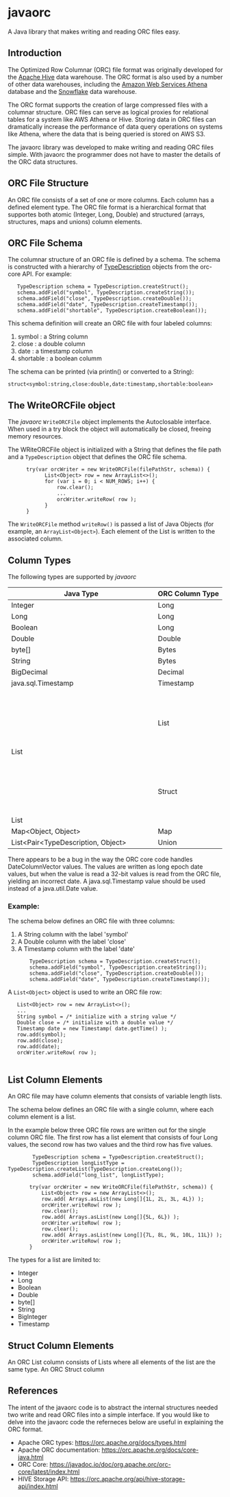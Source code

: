 # javaorc
A Java library that makes writing and reading ORC files easy.

## Introduction
The Optimized Row Columnar (ORC) file format was originally developed for the [Apache Hive](https://hive.apache.org) data warehouse. The ORC format is also used by a number of other data warehouses, including the [Amazon Web Services Athena](https://aws.amazon.com/athena) database and the [Snowflake](https://www.snowflake.com/) data warehouse.

The ORC format supports the creation of large compressed files with a columnar structure. ORC files can serve as logical proxies for relational tables for a system like AWS Athena or Hive. Storing data in ORC files can dramatically increase the performance of data query operations on systems like Athena, where the data that is being queried is stored on AWS S3.

The javaorc library was developed to make writing and reading ORC files simple. With javaorc the programmer does not have to master the details of the ORC data structures.

## ORC File Structure
An ORC file consists of a set of one or more columns. Each column has a defined element type. The ORC file format is a hierarchical format that supportes both atomic (Integer, Long, Double) and structured (arrays, structures, maps and unions) column elements.

## ORC File Schema
The columnar structure of an ORC file is defined by a schema. The schema is constructed with a hierarchy of [TypeDescription]( https://orc.apache.org/api/orc-core/org/apache/orc/TypeDescription.html) objects from the orc-core API. For example:

       TypeDescription schema = TypeDescription.createStruct();
       schema.addField("symbol", TypeDescription.createString());
       schema.addField("close", TypeDescription.createDouble());
       schema.addField("date", TypeDescription.createTimestamp());
       schema.addField("shortable", TypeDescription.createBoolean());
       
This schema definition will create an ORC file with four labeled columns: 
1. symbol : a String column 
1. close : a double column 
1. date : a timestamp column 
1. shortable : a boolean columm

The schema can be printed (via println() or converted to a String):

```
struct<symbol:string,close:double,date:timestamp,shortable:boolean>
```
## The WriteORCFile object

The _javaorc_ ```WriteORCFile``` object implements the Autoclosable interface. When used in a try block the object will automatically be closed, freeing memory resources.

The WRiteORCFile object is initialized with a String that defines the file path and a ```TypeDescription``` object that defines the ORC file schema.

```
      try(var orcWriter = new WriteORCFile(filePathStr, schema)) {
            List<Object> row = new ArrayList<>();
            for (var i = 0; i < NUM_ROWS; i++) {
                row.clear();
                ...
                orcWriter.writeRow( row );
            }
      }
```

The ```WriteORCFile``` method ```writeRow()``` is passed a list of Java Objects (for example, an ```ArrayList<Object>```).  Each element of the List is written to the associated column.

## Column Types

The following types are supported by _javaorc_

Java Type | ORC Column Type
----------|----------------
Integer   | Long
Long      | Long
Boolean   | Long
Double    | Double
byte[]    | Bytes
String    | Bytes
BigDecimal | Decimal
java.sql.Timestamp | Timestamp
List<Object> | List
List<Object> | Struct
Map<Object, Object> | Map
List<Pair<TypeDescription, Object> | Union
 
There appears to be a bug in the way the ORC core code handles DateColumnVector values. The values are written as long epoch date values, but when the value is read a 32-bit values is read from the ORC file, yielding an incorrect date.  A java.sql.Timestamp value should be used instead of a java.util.Date value.
       
### Example:
       
The schema below defines an ORC file with three columns:
1. A String column with the label 'symbol'
1. A Double column with the label 'close'
1. A Timestamp column with the label 'date'
       
```
       TypeDescription schema = TypeDescription.createStruct();
       schema.addField("symbol", TypeDescription.createString());
       schema.addField("close", TypeDescription.createDouble());
       schema.addField("date", TypeDescription.createTimestamp());
```

A ```List<Object>``` object is used to write an ORC file row:

```
   List<Object> row = new ArrayList<>();
   ...
   String symbol = /* initialize with a string value */
   Double close = /* initialize with a double value */
   Timestamp date = new Timestamp( date.getTime() );
   row.add(symbol);
   row.add(close);
   row.add(date);
   orcWriter.writeRow( row );
   
```
## List Column Elements
An ORC file may have column elements that consists of variable length lists.
       
The schema below defines an ORC file with a single column, where each column element is a list.
       
In the example below three ORC file rows are written out for the single column ORC file. The first row has a list element that consists of four Long values, the second row has two values and the third row has five values.
       
```
        TypeDescription schema = TypeDescription.createStruct();
        TypeDescription longListType = TypeDescription.createList(TypeDescription.createLong());
        schema.addField("long_list", longListType);

       try(var orcWriter = new WriteORCFile(filePathStr, schema)) { 
           List<Object> row = new ArrayList<>();
           row.add( Arrays.asList(new Long[]{1L, 2L, 3L, 4L}) );
           orcWriter.writeRow( row );
           row.clear();
           row.add( Arrays.asList(new Long[]{5L, 6L}) );
           orcWriter.writeRow( row );
           row.clear();
           row.add( Arrays.asList(new Long[]{7L, 8L, 9L, 10L, 11L}) );
           orcWriter.writeRow( row );
       }
```
The types for a list are limited to:
* Integer
* Long
* Boolean
* Double
* byte[]
* String
* BigInteger
* Timestamp
       
## Struct Column Elements
An ORC List column consists of Lists where all elements of the list are the same type.  An ORC Struct column 

## References
The intent of the javaorc code is to abstract the internal structures needed two write and read ORC files into a simple interface. If you would like to delve into the javaorc code the referneces below are useful in explaining the ORC format.

* Apache ORC types: https://orc.apache.org/docs/types.html
* Apache ORC documentation: https://orc.apache.org/docs/core-java.html
* ORC Core: https://javadoc.io/doc/org.apache.orc/orc-core/latest/index.html
* HIVE Storage API: https://orc.apache.org/api/hive-storage-api/index.html
